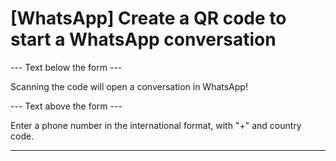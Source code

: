 <h1>[WhatsApp] Create a QR code to start a WhatsApp conversation</h1>

--- Text below the form ---

<p class="font-italic hint smfm-hint">Scanning the code will open a conversation
in WhatsApp!</p>

--- Text above the form ---

<p class="hint smfm-hint">Enter a phone number in the international format, with
"+" and country code.</p>

----------
